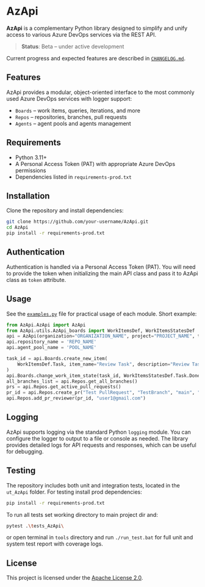 # AzApi

**AzApi** is a complementary Python library designed to simplify and unify access to various Azure DevOps services via the REST API.

> **Status**: Beta – under active development

Current progress and expected features are described in [`CHANGELOG.md`](CHANGELOG.md).
## Features

AzApi provides a modular, object-oriented interface to the most commonly used Azure DevOps services with logger support:

- `Boards` – work items, queries, iterations, and more
- `Repos` – repositories, branches, pull requests
- `Agents` – agent pools and agents management

## Requirements

- Python 3.11+
- A Personal Access Token (PAT) with appropriate Azure DevOps permissions
- Dependencies listed in `requirements-prod.txt`

## Installation

Clone the repository and install dependencies:

```bash
git clone https://github.com/your-username/AzApi.git
cd AzApi
pip install -r requirements-prod.txt
```

## Authentication

Authentication is handled via a Personal Access Token (PAT). You will need to provide the token when initializing the main API class and pass it to AzApi class as `token` attribute.

## Usage

See the [`examples.py`](examples.py) file for practical usage of each module. Short example:

```python
from AzApi.AzApi import AzApi
from AzApi.utils.AzApi_boards import WorkItemsDef, WorkItemsStatesDef
api = AzApi(organization="ORGANIZATION_NAME", project="PROJECT_NAME", token="PAT")
api.repository_name = 'REPO_NAME'
api.agent_pool_name = 'POOL_NAME'

task_id = api.Boards.create_new_item(
    WorkItemsDef.Task, item_name="Review Task", description="Review Task for Documentation"
)
api.Boards.change_work_item_state(task_id, WorkItemsStatesDef.Task.Done)
all_branches_list = api.Repos.get_all_branches()
prs = api.Repos.get_active_pull_requests()
pr_id = api.Repos.create_pr("Test PullRequest", "TestBranch", "main", "Testing API Request.")
api.Repos.add_pr_reviewer(pr_id, "user1@gmail.com")

```
## Logging
AzApi supports logging via the standard Python `logging` module. You can configure the logger to output to a file or console as needed. The library provides detailed logs for API requests and responses, which can be useful for debugging.

## Testing

The repository includes both unit and integration tests, located in the `ut_AzApi` folder.
For testing install prod dependencies:
```bash
pip install -r requirements-prod.txt
```
To run all tests set working directory to main project dir and:

```bash
pytest .\tests_AzApi\
```

or open terminal in `tools` directory and run `./run_test.bat` for full unit and system test report with coverage logs.


## License

This project is licensed under the [Apache License 2.0](LICENSE).
